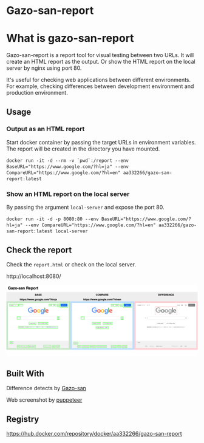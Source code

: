 # Gazo-san-report

# What is gazo-san-report
Gazo-san-report is a report tool for visual testing between two URLs.
It will create an HTML report as the output. Or show the HTML report on the local server by nginx using port 80.

It's useful for checking web applications between different environments. For example, checking differences between development environment and production environment.
## Usage

### Output as an HTML report
Start docker container by passing the target URLs in environment variables. The report will be created in the directory you have mounted.

```
docker run -it -d --rm -v `pwd`:/report --env BaseURL="https://www.google.com/?hl=ja" --env CompareURL="https://www.google.com/?hl=en" aa332266/gazo-san-report:latest
```

### Show an HTML report on the local server
By passing the argument `local-server` and expose the port 80.

```
docker run -it -d -p 8080:80 --env BaseURL="https://www.google.com/?hl=ja" --env CompareURL="https://www.google.com/?hl=en" aa332266/gazo-san-report:latest local-server
```

## Check the report
Check the `report.html` or check on the local server.

http://localhost:8080/

![report_example](docs/assets/report_example.png)

## Built With
Difference detects by [Gazo-san](https://github.com/lifull-dev/Gazo-san)

Web screenshot by [puppeteer](https://github.com/puppeteer/puppeteer)

## Registry
https://hub.docker.com/repository/docker/aa332266/gazo-san-report